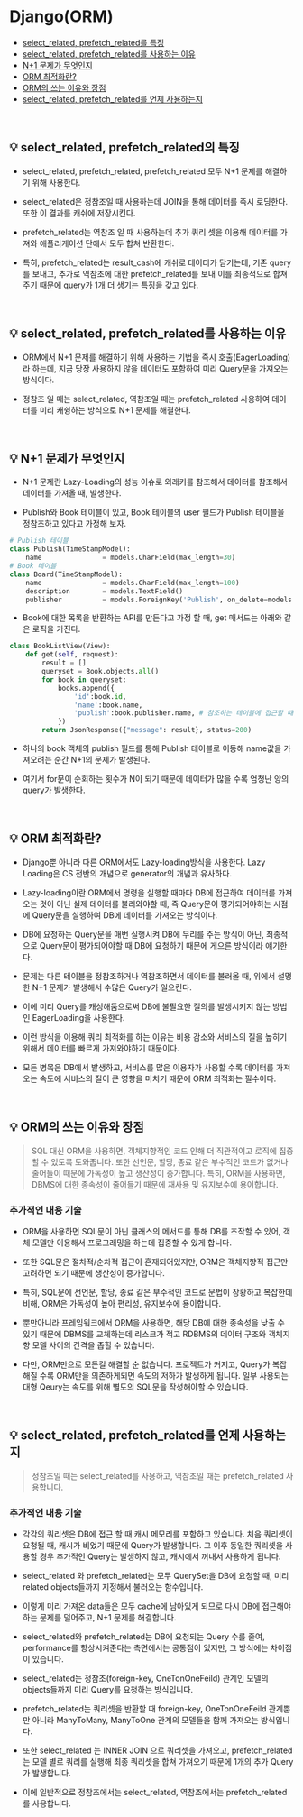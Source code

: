 # Django(ORM)
- [select_related, prefetch_related를 특징](#%EF%B8%8F-select_related-prefetch_related의-특징)
- [select_related, prefetch_related를 사용하는 이유](#%EF%B8%8F-select_related-prefetch_related를-사용하는-이유)
- [N+1 문제가 무엇인지](#%EF%B8%8F-n+1-문제가-무엇인지)
- [ORM 최적화란?](#%EF%B8%8F-orm-최적화란?)
- [ORM의 쓰는 이유와 장점](#%EF%B8%8F-orm의-쓰는-이유와-장점)
- [select_related, prefetch_related를 언제 사용하는지](#%EF%B8%8F-select_relate,-prefetch_related를-언제-사용하는지)


<br>

## 💡️ select_related, prefetch_related의 특징
- select_related, prefetch_related, prefetch_related 모두 N+1 문제를 해결하기 위해 사용한다.

-  select_related은 정참조일 때 사용하는데 JOIN을 통해 데이터를 즉시 로딩한다. 또한 이 결과를 캐쉬에 저장시킨다.

- prefetch_related는 역참조 일 때 사용하는데 추가 쿼리 셋을 이용해 데이터를 가져와 애플리케이션 단에서 모두 합쳐 반환한다.

- 특히, prefetch_related는 result_cash에 캐쉬로 데이터가 담기는데, 기존 query를 보내고, 추가로 역참조에 대한 prefetch_related를 보내 이를 최종적으로 합쳐주기 때문에 query가 1개 더 생기는 특징을 갖고 있다.

<br>

## 💡️ select_related, prefetch_related를 사용하는 이유
- ORM에서 N+1 문제를 해결하기 위해 사용하는 기법을 즉시 호출(EagerLoading)라 하는데, 지금 당장 사용하지 않을 데이터도 포함하여 미리 Query문을 가져오는 방식이다.

- 정참조 일 때는 select_related, 역참조일 때는 prefetch_related 사용하여 데이터를 미리 캐슁하는 방식으로 N+1 문제를 해결한다.

<br>

## 💡️ N+1 문제가 무엇인지

- N+1 문제란 Lazy-Loading의 성능 이슈로 외래키를 참조해서 데이터를 참조해서 데이터를 가져올 때, 발생한다.

- Publish와 Book 테이블이 있고, Book 테이블의 user 필드가 Publish 테이블을 정참조하고 있다고 가정해 보자.
```python
# Publish 테이블
class Publish(TimeStampModel):
    name               = models.CharField(max_length=30)
# Book 테이블    
class Board(TimeStampModel):
    name               = models.CharField(max_length=100)
    description        = models.TextField()
    publisher          = models.ForeignKey('Publish', on_delete=models.CASCADE)
```

- Book에 대한 목록을 반환하는 API를 만든다고 가정 할 때, get 매서드는 아래와 같은 로직을 가진다.
```python
class BookListView(View):
    def get(self, request):
        result = []
        queryset = Book.objects.all()
        for book in queryset:
            books.append({
                'id':book.id,
                'name':book.name,
                'publish':book.publisher.name, # 참조하는 테이블에 접근할 때, 이미 캐싱되있지 않아 query 발생(N+1 문제)
            })
        return JsonResponse({"message": result}, status=200)
```

- 하나의 book 객체의 publish 필드를 통해 Publish 테이블로 이동해 name값을 가져오려는 순간 N+1의 문제가 발생된다.

-  여기서 for문이 순회하는 횟수가 N이 되기 때문에 데이터가 많을 수록 엄청난 양의 query가 발생한다.

<br>

## 💡️ ORM 최적화란?

- Django뿐 아니라 다른 ORM에서도 Lazy-loading방식을 사용한다. Lazy Loading은 CS 전반의 개념으로 generator의 개념과 유사하다.

- Lazy-loading이란 ORM에서 명령을 실행할 때마다 DB에 접근하여 데이터를 가져오는 것이 아닌 실제 데이터를 불러와야할 때, 즉 Query문이 평가되어야하는 시점에 Query문을 실행하여 DB에 데이터를 가져오는 방식이다.

- DB에 요청하는 Query문을 매번 실행시켜 DB에 무리를 주는 방식이 아닌, 최종적으로 Query문이 평가되어야할 때 DB에 요청하기 때문에 게으른 방식이라 얘기한다.

- 문제는 다른 테이블을 정참조하거나 역참조하면서 데이터를 불러올 때, 위에서 설명한 N+1 문제가 발생해서 수많은 Query가 일으킨다.

- 이에 미리 Query를 캐싱해둠으로써 DB에 불필요한 질의를 발생시키지 않는 방법인 EagerLoading을 사용한다.

- 이런 방식을 이용해 쿼리 최적화를 하는 이유는 비용 감소와 서비스의 질을 높히기 위해서 데이터를 빠르게 가져와야하기 때문이다.

- 모든 병목은 DB에서 발생하고, 서비스를 많은 이용자가 사용할 수록 데이터를 가져오는 속도에 서비스의 질이 큰 영향을 미치기 때문에 ORM 최적화는 필수이다.

<br>

## 💡 ORM의 쓰는 이유와 장점
> SQL 대신 ORM을 사용하면, 객체지향적인 코드 인해 더 직관적이고 로직에 집중할 수 있도록 도와줍니다. 또한 선언문, 할당, 종료 같은 부수적인 코드가 없거나 줄어들이 때문에 가독성이 높고 생산성이 증가합니다. 특히, ORM을 사용하면, DBMS에 대한 종속성이 줄어들기 때문에 재사용 및 유지보수에 용이합니다.


### 추가적인 내용 기술
- ORM을 사용하면 SQL문이 아닌 클래스의 메서드를 통해 DB를 조작할 수 있어, 객체 모델만 이용해서 프로그래밍을 하는데 집중할 수 있게 합니다. 

- 또한 SQL문은 절차적/순차적 접근이 혼재되어있지만, ORM은 객체지향적 접근만 고려하면 되기 때문에 생산성이 증가합니다. 

- 특히, SQL문에 선언문, 할당, 종료 같은 부수적인 코드로 문법이 장황하고 복잡한데 비해, ORM은 가독성이 높아 편리성, 유지보수에 용이합니다. 

- 뿐만아니라 프레임워크에서 ORM을 사용하면, 해당 DB에 대한 종속성을 낮출 수 있기 때문에 DBMS를 교체하는데 리스크가 적고 RDBMS의 데이터 구조와 객체지향 모델 사이의 간격을 좁힐 수 있습니다.

- 다만, ORM만으로 모든걸 해결할 순 없습니다. 프로젝트가 커지고, Query가 복잡해질 수록 ORM만을 의존하게되면 속도의 저하가 발생하게 됩니다. 일부 사용되는 대형 Qeury는 속도를 위해 별도의 SQL문을 작성해야할 수 있습니다.

<br>

## 💡️ select_related, prefetch_related를 언제 사용하는지
> 정참조일 때는 select_related를 사용하고, 역참조일 때는 prefetch_related 사용합니다.

### 추가적인 내용 기술
- 각각의 쿼리셋은 DB에 접근 할 때 캐시 메모리를 포함하고 있습니다. 처음 쿼리셋이 요청될 때, 캐시가 비었기 때문에 Query가 발생합니다. 그 이후 동일한 쿼리셋을 사용할 경우 추가적인 Query는 발생하지 않고, 캐시에서 꺼내서 사용하게 됩니다.

- select_related 와 prefetch_related는 모두 QuerySet을 DB에 요청할 때, 미리 related objects들까지 지정해서 불러오는 함수입니다. 

- 이렇게 미리 가져온 data들은 모두 cache에 남아있게 되므로 다시 DB에 접근해야 하는 문제를 덜어주고, N+1 문제를 해결합니다.

- select_related와 prefetch_related는 DB에 요청되는 Query 수를 줄여, performance를 향상시켜준다는 측면에서는 공통점이 있지만, 그 방식에는 차이점이 있습니다.

- select_related는 정참조(foreign-key, OneTonOneFeild) 관계인 모델의 objects들까지 미리 Query를 요청하는 방식입니다.

- prefetch_related는 쿼리셋을 반환할 때 foreign-key, OneTonOneFeild 관계뿐만 아니라 ManyToMany, ManyToOne 관계의 모델들을 함께 가져오는 방식입니다.

- 또한 select_related 는 INNER JOIN 으로 쿼리셋을 가져오고, prefetch_related 는 모델 별로 쿼리를 실행해 최종 쿼리셋을 합쳐 가져오기 때문에 1개의 추가 Query가 발생합니다.

- 이에 일반적으로 정참조에서는 select_related, 역참조에서는 prefetch_related를 사용합니다.

<br>